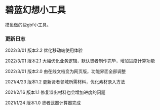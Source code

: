 # 碧蓝幻想小工具
摸鱼做的些gbf小工具。
### 更新日志
2022/3/01 版本2.2 优化移动端使用体验

2022/3/01 版本2.1 大幅优化业务逻辑，默认贤者制作完毕，增加进度计算功能

2022/3/01 版本2.0 由在线文档变为网页版，功能界面全部调整

2021/4/23 版本1.2 更新贤者领域所需材料，优化素材录入方法

2021/2/16 版本1.1 修复溢出材料也会增加进度的问题

2021/1/24 版本1.0 贤者武器计算器完成